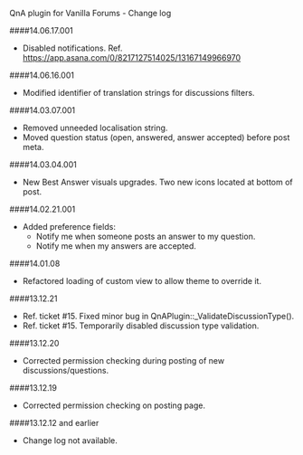 QnA plugin for Vanilla Forums - Change log

####14.06.17.001
* Disabled notifications. Ref. https://app.asana.com/0/8217127514025/13167149966970

####14.06.16.001
* Modified identifier of translation strings for discussions filters.

####14.03.07.001
* Removed unneeded localisation string.
* Moved question status (open, answered, answer accepted) before post meta.

####14.03.04.001
* New Best Answer visuals upgrades. Two new icons located at bottom of post.

####14.02.21.001
* Added preference fields:
	* Notify me when someone posts an answer to my question.
	* Notify me when my answers are accepted.

####14.01.08
* Refactored loading of custom view to allow theme to override it.

####13.12.21
* Ref. ticket #15. Fixed minor bug in QnAPlugin::_ValidateDiscussionType().
* Ref. ticket #15. Temporarily disabled discussion type validation.

####13.12.20
* Corrected permission checking during posting of new discussions/questions.

####13.12.19
* Corrected permission checking on posting page.

####13.12.12 and earlier
* Change log not available.

